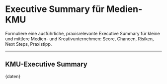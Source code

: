 <!-- summary_kmu.md -->
# Executive Summary für Medien-KMU

Formuliere eine ausführliche, praxisrelevante Executive Summary für kleine und mittlere Medien- und Kreativunternehmen: Score, Chancen, Risiken, Next Steps, Praxistipp.

---

## KMU-Executive Summary

{daten}

